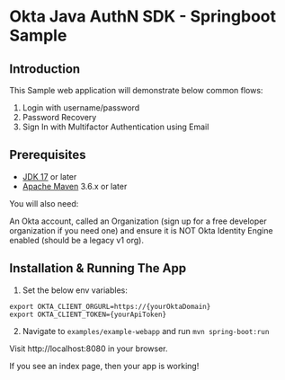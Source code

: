 # Okta Java AuthN SDK - Springboot Sample

## Introduction

This Sample web application will demonstrate below common flows:
1. Login with username/password
2. Password Recovery 
3. Sign In with Multifactor Authentication using Email

## Prerequisites

- [JDK 17][jdk-17] or later
- [Apache Maven][apache-maven] 3.6.x or later

You will also need:

An Okta account, called an Organization (sign up for a free developer organization if you need one) and ensure it is NOT 
Okta Identity Engine enabled (should be a legacy v1 org).

## Installation & Running The App

1. Set the below env variables:

```
export OKTA_CLIENT_ORGURL=https://{yourOktaDomain}
export OKTA_CLIENT_TOKEN={yourApiToken}
```

2. Navigate to `examples/example-webapp` and run `mvn spring-boot:run`

Visit http://localhost:8080 in your browser.

If you see an index page, then your app is working!

[jdk-17]: https://www.oracle.com/java/technologies/downloads/?er=221886#java17
[apache-maven]: https://maven.apache.org/download.cgi
